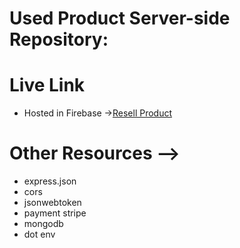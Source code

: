 # Used Product Server-side Repository:

# Live Link
* Hosted in Firebase ->[Resell Product](https://used-products-resale-870c2.web.app/)

# Other Resources -->
* express.json
* cors
* jsonwebtoken
* payment stripe
* mongodb
* dot env
